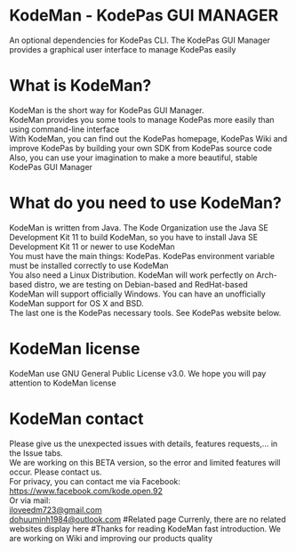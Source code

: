 <html>
  
# KodeMan - KodePas GUI MANAGER
An optional dependencies for KodePas CLI. The KodePas GUI Manager provides a graphical user interface to manage KodePas easily 
 
# What is KodeMan?
KodeMan is the short way for KodePas GUI Manager. 
<br>
KodeMan provides you some tools to manage KodePas more easily than using command-line interface
<br> 
With KodeMan, you can find out the KodePas homepage, KodePas Wiki and improve KodePas by building your own SDK from KodePas source code
<br>
Also, you can use your imagination to make a more beautiful, stable KodePas GUI Manager
# What do you need to use KodeMan?
KodeMan is written from Java. The Kode Organization use the Java SE Development Kit 11 to build KodeMan, so you have to install Java SE Development Kit 11 or newer to use KodeMan
<br> 
You must have the main things: KodePas. KodePas environment variable must be installed correctly to use KodeMan
<br>
You also need a Linux Distribution. KodeMan will work perfectly on Arch-based distro, we are testing on Debian-based and RedHat-based
<br>
KodeMan will support officially Windows. You can have an unofficially KodeMan support for OS X and BSD.
<br> 
The last one is the KodePas necessary tools. See KodePas website below.
# KodeMan license
KodeMan use GNU General Public License v3.0. We hope you will pay attention to KodeMan license
# KodeMan contact
Please give us the unexpected issues with details, features requests,... in the Issue tabs.
<br>
We are working on this BETA version, so the error and limited features will occur. Please contact us.
<br>
For privacy, you can contact me via Facebook: https://www.facebook.com/kode.open.92
<br>
Or via mail:
<br>
iloveedm723@gmail.com
<br>
dohuuminh1984@outlook.com
#Related page
Currenly, there are no related websites display here
#Thanks for reading KodeMan fast introduction. We are working on Wiki and improving our products quality
</html>

